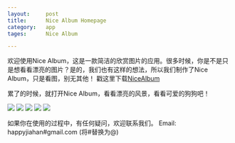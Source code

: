 ```yaml
---
layout: 	post
title:		Nice Album Homepage
category:	app
tages:		Nice Album	

---
```


欢迎使用Nice Album，这是一款简洁的欣赏图片的应用。很多时候，你是不是只是想看看漂亮的图片？是的，我们也有这样的想法，所以我们制作了Nice Album，只是看图，别无其他！
戳这里下载[NiceAlbum](https://itunes.apple.com/us/app/nicealbum/id832398884?l=de&ls=1&mt=8)

累了的时候，就打开Nice Album，看看漂亮的风景，看看可爱的狗狗吧！

![](../album/nicealbum_1024X1024.png)
![](../album/IMG_0300.PNG)
![](../album/IMG_0301.PNG)
![](../album/IMG_0302.PNG)
![](../album/IMG_0303.PNG)



如果你在使用的过程中，有任何疑问，欢迎联系我们。
Email:	happyjiahan#gmail.com (将#替换为@)


